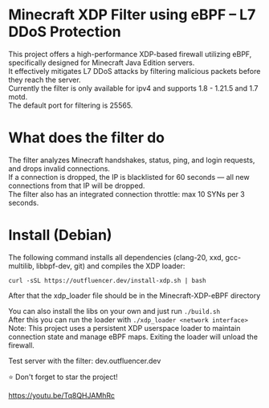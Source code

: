 Minecraft XDP Filter using eBPF – L7 DDoS Protection
==========
This project offers a high-performance XDP-based firewall utilizing eBPF, specifically designed for Minecraft Java Edition servers.  
It effectively mitigates L7 DDoS attacks by filtering malicious packets before they reach the server.  
Currently the filter is only available for ipv4 and supports 1.8 - 1.21.5 and 1.7 motd.  
The default port for filtering is 25565.  

# What does the filter do
The filter analyzes Minecraft handshakes, status, ping, and login requests, and drops invalid connections.  
If a connection is dropped, the IP is blacklisted for 60 seconds — all new connections from that IP will be dropped.  
The filter also has an integrated connection throttle: max 10 SYNs per 3 seconds.  

# Install (Debian)
The following command installs all dependencies (clang-20, xxd, gcc-multilib, libbpf-dev, git) and compiles the XDP loader:
```
curl -sSL https://outfluencer.dev/install-xdp.sh | bash
```
After that the xdp_loader file should be in the Minecraft-XDP-eBPF directory

You can also install the libs on your own and just run `./build.sh`  
After this you can run the loader with `./xdp_loader <network interface>`  
Note: This project uses a persistent XDP userspace loader to maintain connection state and manage eBPF maps. Exiting the loader will unload the firewall.  

Test server with the filter: dev.outfluencer.dev  

⭐ Don't forget to star the project!

https://youtu.be/Tq8QHJAMhRc
